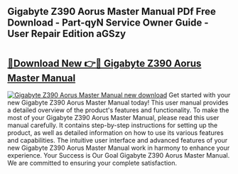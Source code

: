 ## Gigabyte Z390 Aorus Master Manual PDf Free Download - Part-qyN Service Owner Guide - User Repair Edition aGSzy

# <h2><a href="http://cf2203.oget.top/?id=Gigabyte+Z390+Aorus+Master+Manual">🔗Download New 👉🔴 Gigabyte Z390 Aorus Master Manual</a></h2>

[![Gigabyte Z390 Aorus Master Manual new download](https://i.imgur.com/5g1atiW.png)](http://cf2203.oget.top/?id=Gigabyte+Z390+Aorus+Master+Manual)
Get started with your new Gigabyte Z390 Aorus Master Manual today! This user manual provides a detailed overview of the product's features and functionality. To make the most of your Gigabyte Z390 Aorus Master Manual, please read this user manual carefully. It contains step-by-step instructions for setting up the product, as well as detailed information on how to use its various features and capabilities. The intuitive user interface and advanced features of your new Gigabyte Z390 Aorus Master Manual work in harmony to enhance your experience. Your Success is Our Goal Gigabyte Z390 Aorus Master Manual. We are committed to ensuring your complete satisfaction.
